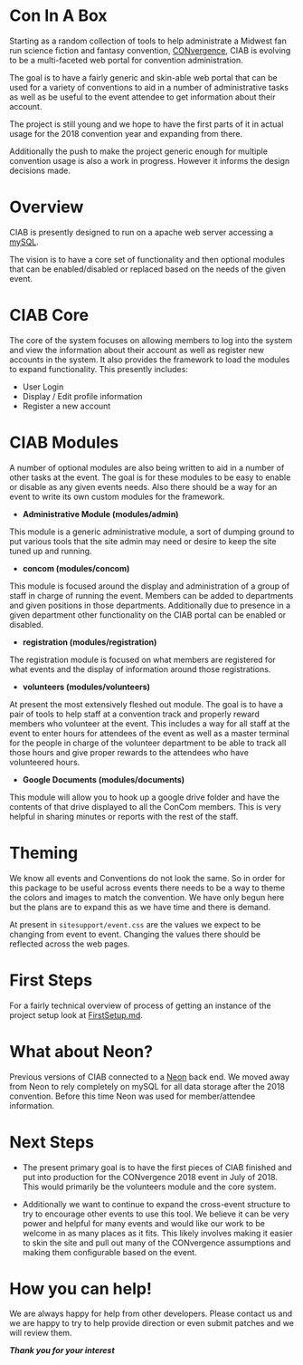 # Con In A Box

Starting as a random collection of tools to help administrate a Midwest fan run science fiction and fantasy convention, [CONvergence](http://www.convergence-con.org/), CIAB is evolving to be a multi-faceted web portal for convention administration. 

The goal is to have a fairly generic and skin-able web portal that can be used for a variety of conventions to aid in a number of administrative tasks as well as be useful to the event attendee to get information about their account.

The project is still young and we hope to have the first parts of it in actual usage for the 2018 convention year and expanding from there. 

Additionally the push to make the project generic enough for multiple convention usage is also a work in progress. However it informs the design decisions made. 

# Overview

CIAB is presently designed to run on a apache web server accessing a [mySQL](https://www.mysql.com/).

The vision is to have a core set of functionality and then optional modules that can be enabled/disabled or replaced based on the needs of the given event.

# CIAB Core

The core of the system focuses on allowing members to log into the system and view the information about their account as well as register new accounts in the system. It also provides the framework to load the modules to expand functionality.  This presently includes:

* User Login
* Display / Edit profile information
* Register a new account

# CIAB Modules

A number of optional modules are also being written to aid in a number of other tasks at the event. The goal is for these modules to be easy to enable or disable as any given events needs. Also there should be a way for an event to write its own custom modules for the framework.

* **Administrative Module (modules/admin)**

This module is a generic administrative module, a sort of dumping ground to put various tools that the site admin may need or desire to keep the site tuned up and running.

* **concom (modules/concom)**

This module is focused around the display and administration of a group of staff in charge of running the event. Members can be added to departments and given positions in those departments. Additionally due to presence in a given department other functionality on the CIAB portal can be enabled or disabled. 

* **registration (modules/registration)**

The registration module is focused on what members are registered for what events and the display of information around those registrations. 

* **volunteers (modules/volunteers)**

At present the most extensively fleshed out module. The goal is to have a pair of tools to help staff at a convention track and properly reward members who volunteer at the event. This includes a way for all staff at the event to enter hours for attendees of the event as well as a master terminal for the people in charge of the volunteer department to be able to track all those hours and give proper rewards to the attendees who have volunteered hours. 

* **Google Documents (modules/documents)**

This module will allow you to hook up a google drive folder and have the contents of that drive displayed to all the ConCom members. This is very helpful in sharing minutes or reports with the rest of the staff. 

# Theming

We know all events and Conventions do not look the same. So in order for this package to be useful across events there needs to be a way to theme the colors and images to match the convention. We have only begun here but the plans are to expand this as we have time and there is demand. 

At present in `sitesupport/event.css` are the values we expect to be changing from event to event. Changing the values there should be reflected across the web pages. 

# First Steps

For a fairly technical overview of process of getting an instance of the project setup look at [FirstSetup.md](FirstSetup.md). 


# What about Neon?

Previous versions of CIAB connected to a [Neon](https://www.neoncrm.com/) back end.
We moved away from Neon to rely completely on mySQL for all data storage after the 2018 convention. Before this time Neon was used for member/attendee information.

# Next Steps

* The present primary goal is to have the first pieces of CIAB finished and put into production for the CONvergence 2018 event in July of 2018. This would primarily be the volunteers module and the core system.

* Additionally we want to continue to expand the cross-event structure to try to encourage other events to use this tool. We believe it can be very power and helpful for many events and would like our work to be welcome in as many places as it fits.  This likely involves making it easier to skin the site and pull out many of the CONvergence assumptions and making them configurable based on the event.

# How you can help!

We are always happy for help from other developers. Please contact us and we are happy to try to help provide direction or even submit patches and we will review them. 

***Thank you for your interest***
